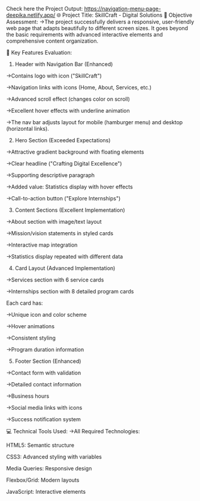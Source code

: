 Check here the Project Output:
   https://navigation-menu-page-deepika.netlify.app/
🌐 Project Title: SkillCraft - Digital Solutions
🎯 Objective Assessment:
->The project successfully delivers a responsive, user-friendly web page that adapts beautifully to different screen sizes. It goes beyond the basic requirements with advanced interactive elements and comprehensive content organization.

🧩 Key Features Evaluation:
1. Header with Navigation Bar (Enhanced)

->Contains logo with icon ("SkillCraft")

->Navigation links with icons (Home, About, Services, etc.)

->Advanced scroll effect (changes color on scroll)

->Excellent hover effects with underline animation

->The nav bar adjusts layout for mobile (hamburger menu) and desktop (horizontal links).

2. Hero Section (Exceeded Expectations)

->Attractive gradient background with floating elements

->Clear headline ("Crafting Digital Excellence")

->Supporting descriptive paragraph

->Added value: Statistics display with hover effects

->Call-to-action button ("Explore Internships")

3. Content Sections (Excellent Implementation)

->About section with image/text layout

->Mission/vision statements in styled cards

->Interactive map integration

->Statistics display repeated with different data

4. Card Layout (Advanced Implementation)

->Services section with 6 service cards

->Internships section with 8 detailed program cards

Each card has:

->Unique icon and color scheme

->Hover animations

->Consistent styling

->Program duration information

5. Footer Section (Enhanced)

->Contact form with validation

->Detailed contact information

->Business hours

->Social media links with icons

->Success notification system

💻 Technical Tools Used:
->All Required Technologies:

HTML5: Semantic structure

CSS3: Advanced styling with variables

Media Queries: Responsive design

Flexbox/Grid: Modern layouts

JavaScript: Interactive elements
